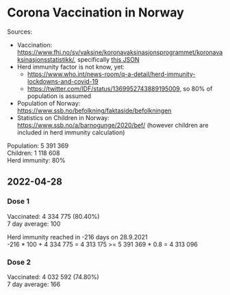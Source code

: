 # Corona Vaccination in Norway

Sources:

- Vaccination: <https://www.fhi.no/sv/vaksine/koronavaksinasjonsprogrammet/koronavaksinasjonsstatistikk/>, specifically [this JSON](https://www.fhi.no/api/chartdata/api/99119)
- Herd immunity factor is not know, yet:
  - <https://www.who.int/news-room/q-a-detail/herd-immunity-lockdowns-and-covid-19>
  - <https://twitter.com/IDF/status/1369952743889195009>, so 80% of population is assumed
- Population of Norway: <https://www.ssb.no/befolkning/faktaside/befolkningen>
- Statistics on Children in Norway: https://www.ssb.no/a/barnogunge/2020/bef/ (however children are included in herd immunity calculation)

Population: 5 391 369  
Children: 1 118 608  
Herd immunity: 80%  

## 2022-04-28

### Dose 1

Vaccinated: 4 334 775 (80.40%)  
7 day average: 100

Herd immunity reached in -216 days on 28.9.2021  
-216 * 100 + 4 334 775 = 4 313 175 >= 5 391 369 * 0.8 = 4 313 096

### Dose 2

Vaccinated: 4 032 592 (74.80%)  
7 day average: 166

